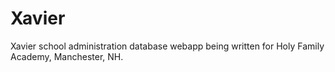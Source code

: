 Xavier
======

Xavier school administration database webapp being written for Holy Family Academy, Manchester, NH.

